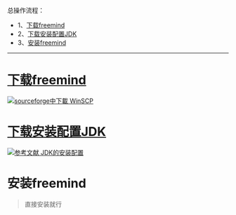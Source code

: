 总操作流程：
- 1、[下载freemind](#freemind-01)
- 2、[下载安装配置JDK](#freemind-02)
- 3、[安装freemind](#freemind-03)

***

# <a name="freemind-01" href="#" >下载freemind</a>

[![](https://img.shields.io/badge/sourceforge中下載-freemind-red.svg "sourceforge中下載 WinSCP")](https://sourceforge.net/projects/freemind/)

# <a name="freemind-02" href="#" >下载安装配置JDK</a>

[![](https://img.shields.io/badge/参考文献-JDK的安装配置-yellow.svg "参考文献 JDK的安装配置")](https://github.com/OurNotes/CCN/blob/master/06.%E5%90%8E%E5%8F%B0/01.java/01.java%E4%B9%8B%E5%BC%80%E5%8F%91%E5%B7%A5%E5%85%B7/01..JDK/01.JDK%E4%B9%8B%E4%B8%8B%E8%BD%BD%E4%B8%8E%E9%85%8D%E7%BD%AE.md)


# 安装freemind

> 直接安装就行